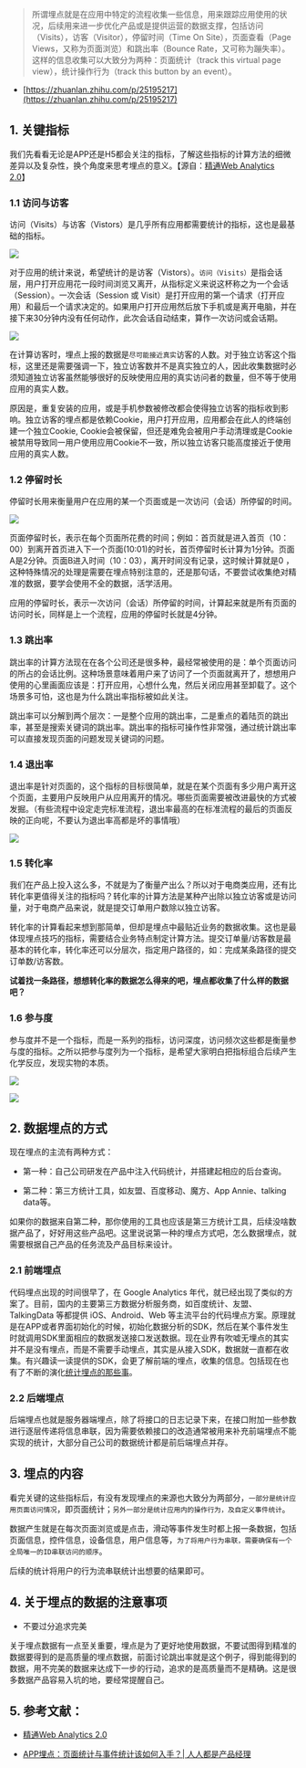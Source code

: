 >所谓埋点就是在应用中特定的流程收集一些信息，用来跟踪应用使用的状况，后续用来进一步优化产品或是提供运营的数据支撑，包括访问（Visits），访客（Visitor），停留时间（Time On Site），页面查看（Page Views，又称为页面浏览）和跳出率（Bounce Rate，又可称为蹦失率）。这样的信息收集可以大致分为两种：页面统计（track this virtual page view），统计操作行为（track this button by an event）。

- [https://zhuanlan.zhihu.com/p/25195217](https://zhuanlan.zhihu.com/p/25195217)

## 1. 关键指标

我们先看看无论是APP还是H5都会关注的指标，了解这些指标的计算方法的细微差异以及复杂性，换个角度来思考埋点的意义。【源自：[精通Web Analytics 2.0](https://baike.baidu.com/item/%E7%B2%BE%E9%80%9AWeb%20Analytics%202.0/7335513?fr=aladdin)】

### 1.1 访问与访客

访问（Visits）与访客（Vistors）是几乎所有应用都需要统计的指标，这也是最基础的指标。

![](https://img1.dotnet9.com/2022/04/3301.png)

对于应用的统计来说，希望统计的是访客（Vistors）。`访问（Visits）`是指会话层，用户打开应用花一段时间浏览又离开，从指标定义来说这杯称之为一个会话（Session）。一次会话（Session 或 Visit）是打开应用的第一个请求（打开应用）和最后一个请求决定的。如果用户打开应用然后放下手机或是离开电脑，并在接下来30分钟内没有任何动作，此次会话自动结束，算作一次访问或会话期。

![](https://img1.dotnet9.com/2022/04/3202.png)

在计算访客时，埋点上报的数据是`尽可能接近真实`访客的人数。对于独立访客这个指标，这里还是需要强调一下，独立访客数并不是真实独立的人，因此收集数据时必须知道独立访客虽然能够很好的反映使用应用的真实访问者的数量，但不等于使用应用的真实人数。

原因是，重复安装的应用，或是手机参数被修改都会使得独立访客的指标收到影响。独立访客的埋点都是依赖Cookie，用户打开应用，应用都会在此人的终端创建一个独立Cookie, Cookie会被保留，但还是难免会被用户手动清理或是Cookie被禁用导致同一用户使用应用Cookie不一致，所以独立访客只能高度接近于使用应用的真实人数。

### 1.2 停留时长

停留时长用来衡量用户在应用的某一个页面或是一次访问（会话）所停留的时间。

![](https://img1.dotnet9.com/2022/04/3203.png)

页面停留时长，表示在每个页面所花费的时间；例如：首页就是进入首页（10：00）到离开首页进入下一个页面(10:01)的时长，首页停留时长计算为1分钟。页面A是2分钟。页面B进入时间（10：03），离开时间没有记录，这时候计算就是0 ，这种特殊情况的处理是需要在埋点特别注意的，还是那句话，不要尝试收集绝对精准的数据，要学会使用不全的数据，活学活用。

应用的停留时长，表示一次访问（会话）所停留的时间，计算起来就是所有页面的访问时长，同样是上一个流程，应用的停留时长就是4分钟。

### 1.3 跳出率

跳出率的计算方法现在在各个公司还是很多种，最经常被使用的是：单个页面访问的所占的会话比例。这种场景意味着用户来了访问了一个页面就离开了，想想用户使用的心里画面应该是：打开应用，心想什么鬼，然后关闭应用甚至卸载了。这个场景多可怕，这也是为什么跳出率指标被如此关注。

跳出率可以分解到两个层次：一是整个应用的跳出率，二是重点的着陆页的跳出率，甚至是搜索关键词的跳出率。跳出率的指标可操作性非常强，通过统计跳出率可以直接发现页面的问题发现关键词的问题。

### 1.4 退出率

退出率是针对页面的，这个指标的目标很简单，就是在某个页面有多少用户离开这个页面，主要用户反映用户从应用离开的情况。哪些页面需要被改进最快的方式被发掘。（有些流程中设定走完标准流程，退出率最高的在标准流程的最后的页面反映的正向呢，不要认为退出率高都是坏的事情哦）

![](https://img1.dotnet9.com/2022/04/3204.png)

### 1.5 转化率

我们在产品上投入这么多，不就是为了衡量产出么？所以对于电商类应用，还有比转化率更值得关注的指标吗？转化率的计算方法是某种产出除以独立访客或是访问量，对于电商产品来说，就是提交订单用户数除以独立访客。

转化率的计算看起来想到那简单，但却是埋点中最贴近业务的数据收集。这也是最体现埋点技巧的指标，需要结合业务特点制定计算方法。提交订单量/访客数是最基本的转化率，转化率还可以分层次，指定用户路径的，如：完成某条路径的提交订单数/访客数。

**试着找一条路径，想想转化率的数据怎么得来的吧，埋点都收集了什么样的数据吧？**

### 1.6 参与度

参与度并不是一个指标，而是一系列的指标，访问深度，访问频次这些都是衡量参与度的指标。之所以把参与度列为一个指标，是希望大家明白把指标组合后续产生化学反应，发现实物的本质。

![](https://img1.dotnet9.com/2022/04/3305.png)

![](https://img1.dotnet9.com/2022/04/3306.png)

## 2. 数据埋点的方式

现在埋点的主流有两种方式：

- 第一种：自己公司研发在产品中注入代码统计，并搭建起相应的后台查询。

- 第二种：第三方统计工具，如友盟、百度移动、魔方、App Annie、talking data等。

如果你的数据来自第二种，那你使用的工具也应该是第三方统计工具，后续没啥数据产品了，好好用这些产品吧。这里说说第一种的埋点方式吧，怎么数据埋点，就需要根据自己产品的任务流及产品目标来设计。

### 2.1 前端埋点

代码埋点出现的时间很早了，在 Google Analytics 年代，就已经出现了类似的方案了。目前，国内的主要第三方数据分析服务商，如百度统计、友盟、TalkingData 等都提供 iOS、Android、Web 等主流平台的代码埋点方案。原理就是在APP或者界面初始化的时候，初始化数据分析的SDK，然后在某个事件发生时就调用SDK里面相应的数据发送接口发送数据。现在业界有吹嘘无埋点的其实并不是没有埋点，而是不需要手动埋点，其实是从接入SDK，数据就一直都在收集。有兴趣读一读提供的SDK，会更了解前端的埋点，收集的信息。包括现在也有了不断的演化[统计埋点的那些事](https://www.jianshu.com/p/973d626fa19a)。

### 2.2 后端埋点

后端埋点也就是服务器端埋点，除了将接口的日志记录下来，在接口附加一些参数进行逐层传递将信息串联，因为需要依赖接口的改造通常被用来补充前端埋点不能实现的统计，大部分自己公司的数据统计都是前后端埋点并存。

## 3. 埋点的内容

看完关键的这些指标后，有没有发现埋点的来源也大致分为两部分，`一部分是统计应用页面访问情况`，即页面统计；`另外一部分是统计应用内的操作行为，及自定义事件统计`。

数据产生就是在每次页面浏览或是点击，滑动等事件发生时都上报一条数据，包括页面信息，控件信息，设备信息，用户信息等，`为了将用户行为串联，需要确保有一个全局唯一的ID串联访问的顺序`。

后续的统计将用户的行为流串联统计出想要的结果即可。

## 4. 关于埋点的数据的注意事项

- 不要过分追求完美

关于埋点数据有一点至关重要，埋点是为了更好地使用数据，不要试图得到精准的数据要得到的是高质量的埋点数据，前面讨论跳出率就是这个例子，得到能得到的数据，用不完美的数据来达成下一步的行动，追求的是高质量而不是精确。这是很多数据产品容易入坑的地，要经常提醒自己。

## 5. 参考文献：

- [精通Web Analytics 2.0](https://baike.baidu.com/item/%E7%B2%BE%E9%80%9AWeb%20Analytics%202.0/7335513?fr=aladdin)

- [APP埋点：页面统计与事件统计该如何入手？| 人人都是产品经理](http://www.woshipm.com/data-analysis/450268.html)